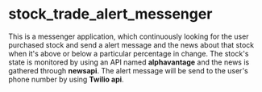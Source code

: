 # stock_trade_alert_messenger
This is a messenger application, which continuously looking for the user purchased stock and send a alert message and the news about that stock when it's above or below a particular percentage in change.
The stock's state is monitored by using an API named **alphavantage** and the news is gathered through **newsapi**.
The alert message will be send to the user's phone number by using **Twilio api**.

